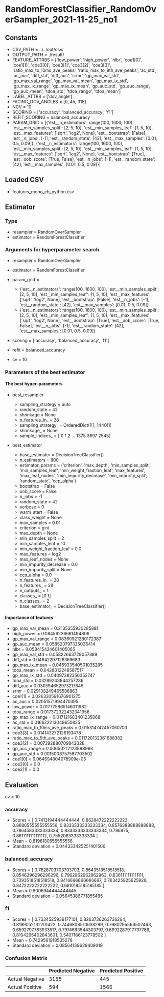 # RandomForestClassifier_RandomOverSampler_2021-11-25_no1
## Constants
- CSV_PATH = ../../out/csv/
- OUTPUT_PATH = ./result/
- FEATURE_ATTRBS = ['low_power', 'high_power', 'hlbr', 'coe1[0]', 'coe1[1]', 'coe3[0]', 'coe3[1]', 'coe3[2]', 'coe3[3]', 'ratio_max_to_10ms_ave_peaks', 'ratio_max_to_9th_ave_peaks', 'ac_std', 'ac_auc', 'diff_std', 'diff_auc', 'srmr', 'gp_max_val_std', 'gp_max_val_range', 'gp_max_val_mean', 'gp_max_ix_std', 'gp_max_ix_range', 'gp_max_ix_mean', 'gp_auc_std', 'gp_auc_range', 'gp_auc_mean', 'tdoa_std', 'tdoa_range', 'tdoa_mean']
- LABEL_ATTRB = ['dov_angle']
- FACING_DOV_ANGLES = [0, 45, 315]
- NCV = 10
- SCORING = ['accuracy', 'balanced_accuracy', 'f1']
- REFIT_SCORING = balanced_accuracy
- PARAM_GRID = [{'est__n_estimators': range(100, 1600, 100), 'est__min_samples_split': [2, 5, 10], 'est__min_samples_leaf': [1, 5, 10], 'est__max_features': ['sqrt', 'log2', None], 'est__bootstrap': [False], 'est__n_jobs': [-1], 'est__random_state': [42], 'est__max_samples': [0.01, 0.5, 0.09]}, {'est__n_estimators': range(100, 1600, 100), 'est__min_samples_split': [2, 5, 10], 'est__min_samples_leaf': [1, 5, 10], 'est__max_features': ['sqrt', 'log2', None], 'est__bootstrap': [True], 'est__oob_score': [True, False], 'est__n_jobs': [-1], 'est__random_state': [42], 'est__max_samples': [0.01, 0.5, 0.09]}]

## Loaded CSV
- features_mono_ch_python.csv

## Estimator
### Type
- resampler = RandomOverSampler
- estimator = RandomForestClassifier

### Arguments for hyperparameter search
- resampler = RandomOverSampler
- estimator = RandomForestClassifier
- param_grid = 
	- {'est__n_estimators': range(100, 1600, 100), 'est__min_samples_split': [2, 5, 10], 'est__min_samples_leaf': [1, 5, 10], 'est__max_features': ['sqrt', 'log2', None], 'est__bootstrap': [False], 'est__n_jobs': [-1], 'est__random_state': [42], 'est__max_samples': [0.01, 0.5, 0.09]}
	- {'est__n_estimators': range(100, 1600, 100), 'est__min_samples_split': [2, 5, 10], 'est__min_samples_leaf': [1, 5, 10], 'est__max_features': ['sqrt', 'log2', None], 'est__bootstrap': [True], 'est__oob_score': [True, False], 'est__n_jobs': [-1], 'est__random_state': [42], 'est__max_samples': [0.01, 0.5, 0.09]}

- scoring = ['accuracy', 'balanced_accuracy', 'f1']
- refit = balanced_accuracy
- cv = 10

### Parameters of the best estimator
#### The best hyper-parameters
- best_resampler
	- sampling_strategy = auto
	- random_state = 42
	- shrinkage = None
	- n_features_in_ = 28
	- sampling_strategy_ = OrderedDict([(1, 1440)])
	- shrinkage_ = None
	- sample_indices_ = [   0    1    2 ... 1375 3697 2545]

- best_estimator
	- base_estimator = DecisionTreeClassifier()
	- n_estimators = 800
	- estimator_params = ('criterion', 'max_depth', 'min_samples_split', 'min_samples_leaf', 'min_weight_fraction_leaf', 'max_features', 'max_leaf_nodes', 'min_impurity_decrease', 'min_impurity_split', 'random_state', 'ccp_alpha')
	- bootstrap = False
	- oob_score = False
	- n_jobs = -1
	- random_state = 42
	- verbose = 0
	- warm_start = False
	- class_weight = None
	- max_samples = 0.01
	- criterion = gini
	- max_depth = None
	- min_samples_split = 2
	- min_samples_leaf = 10
	- min_weight_fraction_leaf = 0.0
	- max_features = log2
	- max_leaf_nodes = None
	- min_impurity_decrease = 0.0
	- min_impurity_split = None
	- ccp_alpha = 0.0
	- n_features_in_ = 28
	- n_features_ = 28
	- n_outputs_ = 1
	- classes_ = [0 1]
	- n_classes_ = 2
	- base_estimator_ = DecisionTreeClassifier()

#### Importance of features
- gp_max_val_mean = 0.2135355930285881
- high_power = 0.08456236661494809
- gp_max_val_range = 0.08360921280172387
- gp_auc_mean = 0.058520797325036414
- hlbr = 0.058415424601405065
- gp_max_val_std = 0.05822663729057889
- diff_std = 0.04842297128369683
- gp_max_ix_mean = 0.045933540501035285
- tdoa_mean = 0.0428312248587517
- gp_max_ix_std = 0.04097382356352747
- tdoa_std = 0.03289243844257286
- diff_auc = 0.030594652973217645
- srmr = 0.029108249465586863
- coe1[1] = 0.026330591676901275
- ac_auc = 0.02051571994470395
- low_power = 0.017775865146011982
- tdoa_range = 0.017372322432341956
- gp_max_ix_range = 0.017121683401235068
- ac_std = 0.016622213049650825
- ratio_max_to_10ms_ave_peaks = 0.015314742457060703
- coe3[3] = 0.014143272126193478
- ratio_max_to_9th_ave_peaks = 0.011720132361688382
- coe3[2] = 0.007392880709842028
- gp_auc_range = 0.00650212123888998
- gp_auc_std = 0.0015008757567703502
- coe1[0] = 6.064694804078909e-05
- coe3[0] = 0.0
- coe3[1] = 0.0

## Evaluation
cv = 10
### accuracy
- Scores = [ 0.7413194444444444, 0.8628472222222222, 0.8680555555555556, 0.8333333333333334, 0.8576388888888888, 0.7864583333333334, 0.8333333333333334, 0.796875, 0.8611111111111112, 0.7552083333333334 ]
- Mean = 0.8196180555555556
- Standard deviation = 0.044333425251401506

### balanced_accuracy
- Scores = [ 0.7828703703703703, 0.8643518518518518, 0.8546296296296296, 0.7962962962962963, 0.8361111111111111, 0.7393518518518518, 0.8416666666666667, 0.763425925925926, 0.8472222222222222, 0.6810185185185185 ]
- Mean = 0.8006944444444445
- Standard deviation = 0.05645386771855485

### f1
- Scores = [ 0.7334525939177101, 0.8263736263736264, 0.8199052132701422, 0.7446808510638299, 0.7980295566502463, 0.6592797783933517, 0.7974683544303797, 0.6992287917737788, 0.8104265402843601, 0.5407166123778502 ]
- Mean = 0.7429561918535276
- Standard deviation = 0.08564139629409019

### Confusion Matrix
|  | Predicted Negative | Predicted Positive |
| --- | --- | --- |
| Actual Negative | 3155 | 445 |
| Actual Positive | 594 | 1566 |

      